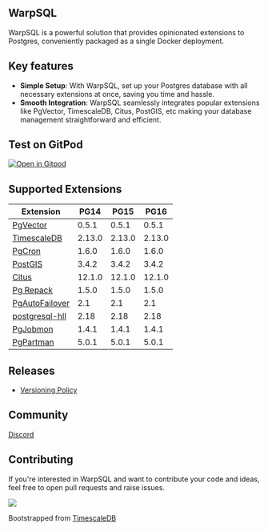 ## WarpSQL
WarpSQL is a powerful solution that provides opinionated extensions to Postgres, conveniently packaged as a single Docker deployment.


## Key features
- **Simple Setup**: With WarpSQL, set up your Postgres database with all necessary extensions at once, saving you time and hassle.
- **Smooth Integration**: WarpSQL seamlessly integrates popular extensions like PgVector, TimescaleDB, Citus, PostGIS, etc making your database management straightforward and efficient.

## Test on GitPod
[![Open in Gitpod](https://gitpod.io/button/open-in-gitpod.svg)](https://gitpod.io/#https://github.com/ChakshuGautam/postgres-tsdb-vector-docker)

## Supported Extensions

| Extension                                                        | PG14   | PG15   | PG16   |
|------------------------------------------------------------------|--------|--------|--------|
| [PgVector](https://github.com/pgvector/pgvector)                 | 0.5.1  | 0.5.1  | 0.5.1  |
| [TimescaleDB](https://github.com/timescale/timescaledb)          | 2.13.0 | 2.13.0 | 2.13.0 |
| [PgCron](https://github.com/citusdata/pg_cron)                   | 1.6.0  | 1.6.0  | 1.6.0  |
| [PostGIS](https://postgis.net)                                   | 3.4.2  | 3.4.2  | 3.4.2  |
| [Citus](https://www.citusdata.com/)                              | 12.1.0 | 12.1.0 | 12.1.0 |
| [Pg Repack](https://github.com/reorg/pg_repack)                  | 1.5.0  | 1.5.0  | 1.5.0  |
| [PgAutoFailover](https://github.com/hapostgres/pg_auto_failover) | 2.1    | 2.1    | 2.1    |
| [postgresql-hll](https://github.com/citusdata/postgresql-hll)    | 2.18   | 2.18   | 2.18   |
| [PgJobmon](https://github.com/omniti-labs/pg_jobmon)             | 1.4.1  | 1.4.1  | 1.4.1  |
| [PgPartman](https://github.com/pgpartman/pg_partman)             | 5.0.1  | 5.0.1  | 5.0.1  |

## Releases
- [Versioning Policy](./docs/version-policy.md)


## Community
[Discord](https://bit.ly/C4GTCommunityChannel)

## Contributing
If you're interested in WarpSQL and want to contribute your code and ideas, feel free to open pull requests and raise issues.

<a href="https://github.com/Samagra-Development/WarpSQL/graphs/contributors">
  <img src="https://contrib.rocks/image?repo=Samagra-Development/WarpSQL" />
</a>


Bootstrapped from [TimescaleDB](https://github.com/timescale/timescaledb-docker)
